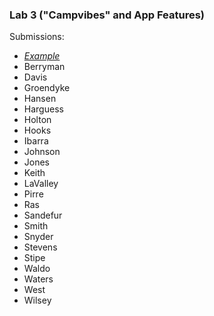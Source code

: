 ### Lab 3 ("Campvibes" and App Features)

Submissions:

- _[Example](https://xd.adobe.com/view/d58caf60-c049-4228-4683-d30fe4e22ff9-a3bd/)_
- Berryman
- Davis
- Groendyke
- Hansen
- Harguess
- Holton
- Hooks
- Ibarra
- Johnson
- Jones
- Keith
- LaValley
- Pirre
- Ras
- Sandefur
- Smith
- Snyder
- Stevens
- Stipe
- Waldo
- Waters
- West
- Wilsey
